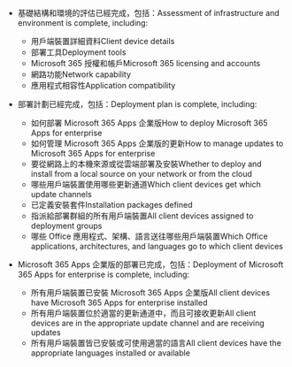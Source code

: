 - <span data-ttu-id="64a35-101">基礎結構和環境的評估已經完成，包括：</span><span class="sxs-lookup"><span data-stu-id="64a35-101">Assessment of infrastructure and environment is complete, including:</span></span>

    - <span data-ttu-id="64a35-102">用戶端裝置詳細資料</span><span class="sxs-lookup"><span data-stu-id="64a35-102">Client device details</span></span>
    - <span data-ttu-id="64a35-103">部署工具</span><span class="sxs-lookup"><span data-stu-id="64a35-103">Deployment tools</span></span>
    - <span data-ttu-id="64a35-104">Microsoft 365 授權和帳戶</span><span class="sxs-lookup"><span data-stu-id="64a35-104">Microsoft 365 licensing and accounts</span></span>
    - <span data-ttu-id="64a35-105">網路功能</span><span class="sxs-lookup"><span data-stu-id="64a35-105">Network capability</span></span>
    - <span data-ttu-id="64a35-106">應用程式相容性</span><span class="sxs-lookup"><span data-stu-id="64a35-106">Application compatibility</span></span>

- <span data-ttu-id="64a35-107">部署計劃已經完成，包括：</span><span class="sxs-lookup"><span data-stu-id="64a35-107">Deployment plan is complete, including:</span></span>

    - <span data-ttu-id="64a35-108">如何部署 Microsoft 365 Apps 企業版</span><span class="sxs-lookup"><span data-stu-id="64a35-108">How to deploy Microsoft 365 Apps for enterprise</span></span>
    - <span data-ttu-id="64a35-109">如何管理 Microsoft 365 Apps 企業版的更新</span><span class="sxs-lookup"><span data-stu-id="64a35-109">How to manage updates to Microsoft 365 Apps for enterprise</span></span>
    - <span data-ttu-id="64a35-110">要從網路上的本機來源或從雲端部署及安裝</span><span class="sxs-lookup"><span data-stu-id="64a35-110">Whether to deploy and install from a local source on your network or from the cloud</span></span>
    - <span data-ttu-id="64a35-111">哪些用戶端裝置使用哪些更新通道</span><span class="sxs-lookup"><span data-stu-id="64a35-111">Which client devices get which update channels</span></span>
    - <span data-ttu-id="64a35-112">已定義安裝套件</span><span class="sxs-lookup"><span data-stu-id="64a35-112">Installation packages defined</span></span>
    - <span data-ttu-id="64a35-113">指派給部署群組的所有用戶端裝置</span><span class="sxs-lookup"><span data-stu-id="64a35-113">All client devices assigned to deployment groups</span></span>
    - <span data-ttu-id="64a35-114">哪些 Office 應用程式、架構、語言送往哪些用戶端裝置</span><span class="sxs-lookup"><span data-stu-id="64a35-114">Which Office applications, architectures, and languages go to which client devices</span></span>

- <span data-ttu-id="64a35-115">Microsoft 365 Apps 企業版的部署已完成，包括：</span><span class="sxs-lookup"><span data-stu-id="64a35-115">Deployment of Microsoft 365 Apps for enterprise is complete, including:</span></span>

    - <span data-ttu-id="64a35-116">所有用戶端裝置已安裝 Microsoft 365 Apps 企業版</span><span class="sxs-lookup"><span data-stu-id="64a35-116">All client devices have Microsoft 365 Apps for enterprise installed</span></span>
    - <span data-ttu-id="64a35-117">所有用戶端裝置位於適當的更新通道中，而且可接收更新</span><span class="sxs-lookup"><span data-stu-id="64a35-117">All client devices are in the appropriate update channel and are receiving updates</span></span>
    - <span data-ttu-id="64a35-118">所有用戶端裝置皆已安裝或可使用適當的語言</span><span class="sxs-lookup"><span data-stu-id="64a35-118">All client devices have the appropriate languages installed or available</span></span>
